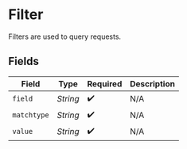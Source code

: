 # Filter

Filters are used to query requests.


## Fields

| Field              | Type               | Required           | Description        |
| ------------------ | ------------------ | ------------------ | ------------------ |
| `field`            | *String*           | :heavy_check_mark: | N/A                |
| `matchtype`        | *String*           | :heavy_check_mark: | N/A                |
| `value`            | *String*           | :heavy_check_mark: | N/A                |